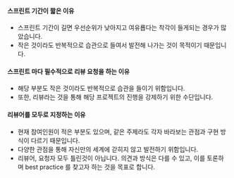 #### 스프린트 기간이 짧은 이유

* 스프린트 기간이 길면 우선순위가 낮아지고 여유룝다는 착각이 들게되는 경우가 많았습니다.
* 작은 것이라도 반복적으로 습관으로 들여서 발전해 나가는 것이 목적이기 때문입니다.

#### 스프린트 마다 필수적으로 리뷰 요청을 하는 이유

* 해당 부분도 작은 것이라도 반복적으로 습관을 들이기 위함입니다.
* 또한, 리뷰라는 것을 통해 해당 프로젝트의 진행을 강제하기 위한 수단입니다.

#### 리뷰어를 모두로 지정하는 이유

* 현재 참여인원이 적은 부분도 있으며, 같은 주제라도 각자 바라보는 관점과 구현 방식이 다르기 때문입니다.
* 다양한 관점을 통해 자신만의 세계에 갇히지 않고 발전하기 위함입니다.
* 리뷰어, 요청자 모두 틀린것이 아닙니다. 의견과 방식은 다를 수 있고, 이를 토론하며 best practice 를 찾고자 하는 것을 목표로 합니다.
